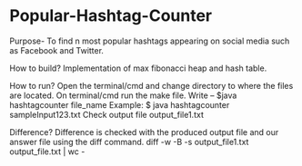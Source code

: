 # Popular-Hashtag-Counter
Purpose-
 To find n most popular hashtags appearing on social media such as Facebook and Twitter. 
 
 How to build?
 Implementation of max fibonacci heap and hash table.
 
How to run?
 Open the terminal/cmd and change directory to where the files are located.
 On terminal/cmd run the make file.
Write – $java hashtagcounter file_name
Example:
$ java hashtagcounter sampleInput123.txt
 Check output file output_file1.txt
 
 Difference?
Difference is checked with the  produced output file and our answer file using the diff command.
diff -w -B -s output_file1.txt output_file.txt | wc -
